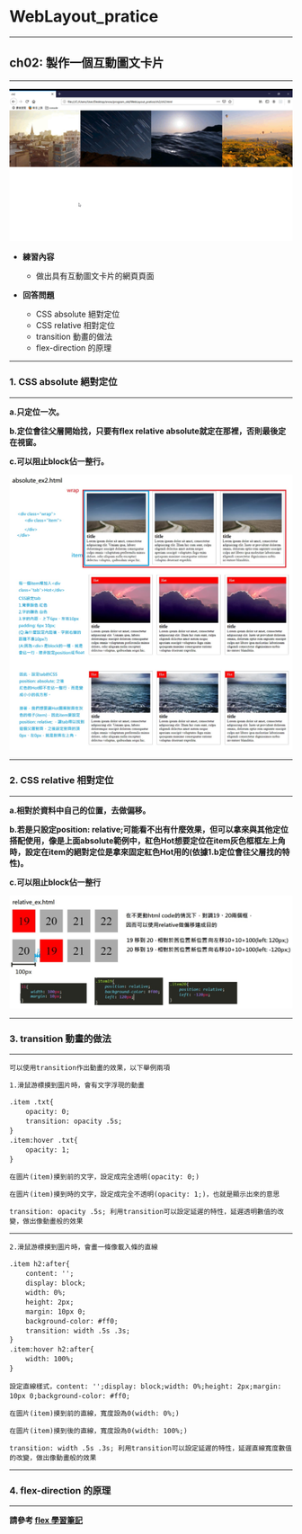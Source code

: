 # WebLayout_pratice

***
## ch02: 製作一個互動圖文卡片
***

![image](https://github.com/JohnnyOfSnow/WebLayout_pratice/blob/master/ch02/image/ch2hw.gif)

* **練習內容**
  * 做出具有互動圖文卡片的網頁頁面

* **回答問題**
  * CSS absolute 絕對定位
  * CSS relative 相對定位
  * transition 動畫的做法
  * flex-direction 的原理

***
### 1. CSS absolute 絕對定位
***

**a.只定位一次。**

**b.定位會往父層開始找，只要有flex relative absolute就定在那裡，否則最後定在視窗。**

**c.可以阻止block佔一整行。**

![image](https://github.com/JohnnyOfSnow/WebLayout_pratice/blob/master/ch02/image/absolute_ex2.jpg)


***
### 2. CSS relative 相對定位
***

**a.相對於資料中自己的位置，去做偏移。**

**b.若是只設定position: relative;可能看不出有什麼效果，但可以拿來與其他定位搭配使用，像是上面absolute範例中，紅色Hot想要定位在item灰色框框左上角時，設定在item的絕對定位是拿來固定紅色Hot用的(依據1.b定位會往父層找的特性)。**

**c.可以阻止block佔一整行**

![image](https://github.com/JohnnyOfSnow/WebLayout_pratice/blob/master/ch02/image/relative_ex.jpg)


***
### 3. transition 動畫的做法
***

``可以使用transition作出動畫的效果，以下舉例兩項``

``1.滑鼠游標摸到圖片時，會有文字浮現的動畫``

```html
.item .txt{
	opacity: 0;
	transition: opacity .5s;
}
.item:hover .txt{
	opacity: 1;
}
```
``在圖片(item)摸到前的文字，設定成完全透明(opacity: 0;)``

``在圖片(item)摸到時的文字，設定成完全不透明(opacity: 1;)，也就是顯示出來的意思``

``transition: opacity .5s; 利用transition可以設定延遲的特性，延遲透明數值的改變，做出像動畫般的效果``

***

``2.滑鼠游標摸到圖片時，會畫一條像載入條的直線``

```html
.item h2:after{
	content: '';
	display: block;
	width: 0%;
	height: 2px;
	margin: 10px 0;
	background-color: #ff0;
	transition: width .5s .3s;
}
.item:hover h2:after{
	width: 100%;
}
```

``設定直線樣式，content: '';display: block;width: 0%;height: 2px;margin: 10px 0;background-color: #ff0;``

``在圖片(item)摸到前的直線，寬度設為0(width: 0%;)``

``在圖片(item)摸到後的直線，寬度設為0(width: 100%;)``

``transition: width .5s .3s; 利用transition可以設定延遲的特性，延遲直線寬度數值的改變，做出像動畫般的效果``


***
### 4. flex-direction 的原理
***

**請參考 [flex 學習筆記](https://github.com/JohnnyOfSnow/WebLayout_pratice/tree/master/flex)**